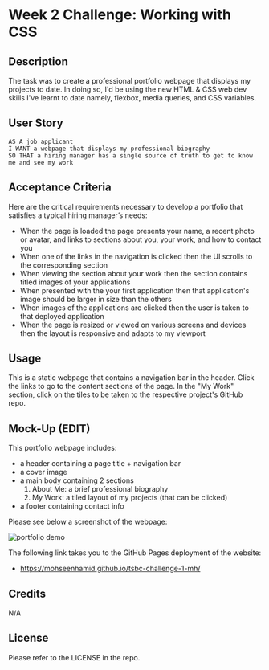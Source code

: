 # Week 2 Challenge: Working with CSS

## Description

The task was to create a professional portfolio webpage that displays my projects to date. In doing so, I'd be using the new HTML & CSS web dev skills I've learnt to date namely, flexbox, media queries, and CSS variables.

## User Story

```
AS A job applicant
I WANT a webpage that displays my professional biography
SO THAT a hiring manager has a single source of truth to get to know me and see my work
```

## Acceptance Criteria

Here are the critical requirements necessary to develop a portfolio that satisfies a typical hiring manager’s needs:

- When the page is loaded the page presents your name, a recent photo or avatar, and links to sections about you, your work, and how to contact you
- When one of the links in the navigation is clicked then the UI scrolls to the corresponding section
- When viewing the section about your work then the section contains titled images of your applications
- When presented with the your first application then that application's image should be larger in size than the others
- When images of the applications are clicked then the user is taken to that deployed application
- When the page is resized or viewed on various screens and devices then the layout is responsive and adapts to my viewport

## Usage

This is a static webpage that contains a navigation bar in the header. Click the links to go to the content sections of the page. In the "My Work" section, click on the tiles to be taken to the respective project's GitHub repo.

## Mock-Up (EDIT)

This portfolio webpage includes:

- a header containing a page title + navigation bar
- a cover image
- a main body containing 2 sections
  1. About Me: a brief professional biography
  2. My Work: a tiled layout of my projects (that can be clicked)
- a footer containing contact info

Please see below a screenshot of the webpage:

![portfolio demo](./images/01-css-challenge-demo.gif)

The following link takes you to the GitHub Pages deployment of the website:

- https://mohseenhamid.github.io/tsbc-challenge-1-mh/

## Credits

N/A

## License

Please refer to the LICENSE in the repo.
